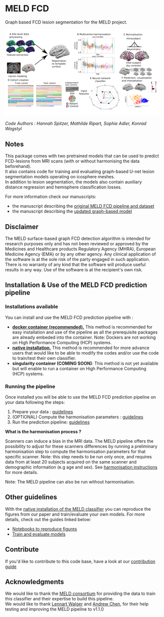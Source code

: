 # MELD FCD 
Graph based FCD lesion segmentation for the MELD project.

![overview](images/overview.png)

*Code Authors : Hannah Spitzer, Mathilde Ripart, Sophie Adler, Konrad Wagstyl*

## Notes

This package comes with two pretrained models that can be used to predict FCD-lesions from MRI scans (with or without harmonising the data beforehand). \
It also contains code for training and evaluating graph-based U-net lesion segmentation models operating on icosphere meshes. \
In addition to lesion segmentation, the models also contain auxiliary distance regression and hemisphere classification losses.

For more information check our manuscripts: 
- the manuscript describing the [original MELD FCD pipeline and dataset](https://academic.oup.com/brain/advance-article/doi/10.1093/brain/awac224/6659752)
- the manuscript describing the [updated graph-based model](https://arxiv.org/abs/2306.01375)

## Disclaimer

The MELD surface-based graph FCD detection algorithm is intended for research purposes only and has not been reviewed or approved by the Medicines and Healthcare products Regulatory Agency (MHRA), European Medicine Agency (EMA) or by any other agency. Any clinical application of the software is at the sole risk of the party engaged in such application. There is no warranty of any kind that the software will produce useful results in any way. Use of the software is at the recipient's own risk.

## Installation & Use of the MELD FCD prediction pipeline

### Installations available 
You can install and use the MELD FCD prediction pipeline with :
- [**docker container (recommended).**](/documentation/Run_with_docker.md) This method is recommended for easy installation and use of the pipeline as all the prerequisite packages are already embeded into the container. Note: Dockers are not working on High Performance Computing (HCP) systems.
- [**native installation.**](/documentation/Run_with_native.md) This method is recommended for more advance users that would like to be able to modify the codes and/or use the code to train/test their own classifier. 
- **singularity container (COMING SOON)**: This method is not yet available but will enable to run a container on High Performance Computing (HCP) systems. 

### Running the pipeline 
Once installed you will be able to use the MELD FCD prediction pipeline on your data following the steps:
1. Prepare your data : [guidelines](/docs/prepare_data.md)
2. (OPTIONAL) Compute the harmonisation parameters : [guidelines](/docs/harmonisation.md)
3. Run the prediction pipeline: [guidelines](/docs/run_prediction_pipeline.md)


**What is the harmonisation process ?**

Scanners can induce a bias in the MRI data. The MELD pipeline offers the possibility to adjust for these scanners differences by running a preliminary harmonisation step to compute the harmonisation parameters for that specific scanner. Note: this step needs to be run only once, and requires data from at least 20 subjects acquired on the same scanner and demographic information (e.g age and sex). See [harmonisation instructions](/documentation/Harmonisation.md) for more details. 

Note: The MELD pipeline can also be run without harmonisation. 

## Other guidelines
With the [native installation of the MELD classifier](/documentation/Run_with_docker.md) you can reproduce the figures from our paper and train/evaluate your own models.
For more details, check out the guides linked below:
- [Notebooks to reproduce figures](/documentation/figure_notebooks.md)
- [Train and evaluate models](/documentation/Training_and_evaluating_models.md)

## Contribute
If you'd like to contribute to this code base, have a look at our [contribution guide](/documentation/CONTRIBUTING.md)


## Acknowledgments

We would like to thank the [MELD consortium](https://meldproject.github.io//docs/collaborator_list.pdf) for providing the data to train this classifier and their expertise to build this pipeline.\
We would like to thank [Lennart Walger](https://github.com/1-w) and [Andrew Chen](https://github.com/andy1764), for their help testing and improving the MELD pipeline to v1.1.0
